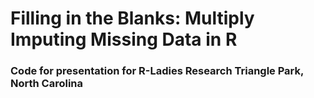 # Filling in the Blanks: Multiply Imputing Missing Data in R
### Code for presentation for R-Ladies Research Triangle Park, North Carolina
